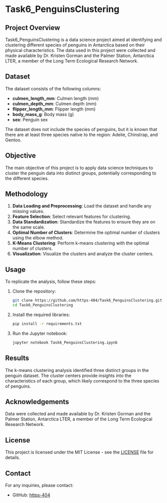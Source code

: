 # Task6_PenguinsClustering

## Project Overview
Task6_PenguinsClustering is a data science project aimed at identifying and clustering different species of penguins in Antarctica based on their physical characteristics. The data used in this project were collected and made available by Dr. Kristen Gorman and the Palmer Station, Antarctica LTER, a member of the Long Term Ecological Research Network.

## Dataset
The dataset consists of the following columns:
- **culmen_length_mm**: Culmen length (mm)
- **culmen_depth_mm**: Culmen depth (mm)
- **flipper_length_mm**: Flipper length (mm)
- **body_mass_g**: Body mass (g)
- **sex**: Penguin sex

The dataset does not include the species of penguins, but it is known that there are at least three species native to the region: Adelie, Chinstrap, and Gentoo.

## Objective
The main objective of this project is to apply data science techniques to cluster the penguin data into distinct groups, potentially corresponding to the different species.

## Methodology
1. **Data Loading and Preprocessing**: Load the dataset and handle any missing values.
2. **Feature Selection**: Select relevant features for clustering.
3. **Data Standardization**: Standardize the features to ensure they are on the same scale.
4. **Optimal Number of Clusters**: Determine the optimal number of clusters using the elbow method.
5. **K-Means Clustering**: Perform k-means clustering with the optimal number of clusters.
6. **Visualization**: Visualize the clusters and analyze the cluster centers.

## Usage
To replicate the analysis, follow these steps:

1. Clone the repository:
    ```bash
    git clone https://github.com/https-404/Task6_PenguinsClustering.git
    cd Task6_PenguinsClustering
    ```

2. Install the required libraries:
    ```bash
    pip install -r requirements.txt
    ```

3. Run the Jupyter notebook:
    ```bash
    jupyter notebook Task6_PenguinsClustering.ipynb
    ```

## Results
The k-means clustering analysis identified three distinct groups in the penguin dataset. The cluster centers provide insights into the characteristics of each group, which likely correspond to the three species of penguins.

## Acknowledgements
Data were collected and made available by Dr. Kristen Gorman and the Palmer Station, Antarctica LTER, a member of the Long Term Ecological Research Network.

## License
This project is licensed under the MIT License - see the [LICENSE](LICENSE) file for details.

## Contact
For any inquiries, please contact:
- GitHub: [https-404](https://github.com/https-404)

